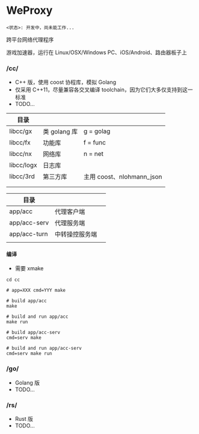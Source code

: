 # WeProxy

```
<状态>: 开发中，尚未能工作...
```

跨平台网络代理程序

游戏加速器，运行在 Linux/OSX/Windows PC、iOS/Android、路由器板子上



### /cc/

* C++ 版，使用 coost 协程库，模拟 Golang
* 仅采用 C++11，尽量兼容各交叉编译 toolchain，因为它们大多仅支持到这一标准
* TODO...



| 目录       |              |                           |
| ---------- | ------------ | ------------------------- |
| libcc/gx   | 类 golang 库 | g = golag                 |
| libcc/fx   | 功能库       | f = func                  |
| libcc/nx   | 网络库       | n = net                   |
| libcc/logx | 日志库       |                           |
| libcc/3rd  | 第三方库     | 主用 coost、nlohmann_json |
|            |              |                           |
|            |              |                           |

| 目录         |                |      |
| ------------ | -------------- | ---- |
| app/acc      | 代理客户端     |      |
| app/acc-serv | 代理服务端     |      |
| app/acc-turn | 中转操控服务端 |      |
|              |                |      |



#### 编译

* 需要 xmake

```shell
cd cc

# app=XXX cmd=YYY make

# build app/acc
make

# build and run app/acc
make run

# build app/acc-serv
cmd=serv make

# build and run app/acc-serv
cmd=serv make run
```



### /go/

* Golang 版
* TODO...



### /rs/

* Rust 版
* TODO...



